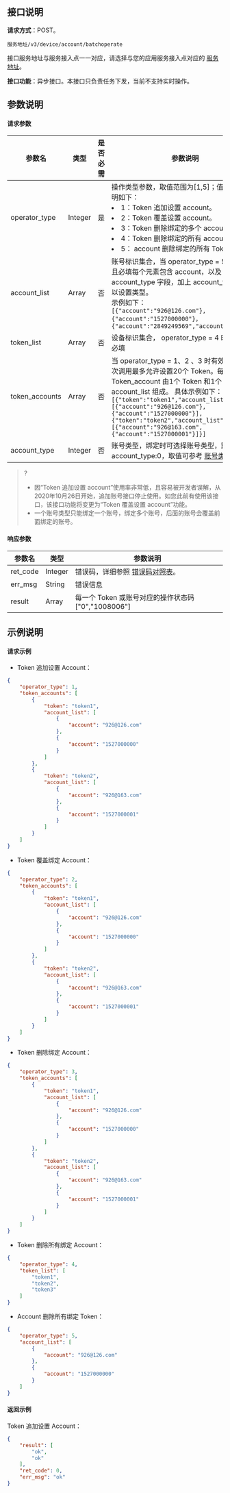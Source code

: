 ## 接口说明
**请求方式**：POST。

```plaintext
服务地址/v3/device/account/batchoperate
```
接口服务地址与服务接入点一一对应，请选择与您的应用服务接入点对应的 [服务地址](https://cloud.tencent.com/document/product/548/49157)。

**接口功能**：异步接口。本接口只负责任务下发，当前不支持实时操作。


## 参数说明
#### 请求参数

| 参数名 | 类型 | 是否必需 | 参数说明 |
| -------------- | ------- | ---- | ---------------------------------------- |
| operator_type | Integer | 是 | 操作类型参数，取值范围为[1,5]；值对应功能说明如下：<li>1：Token 追加设置 account。</li><li>2：Token 覆盖设置 account。</li><li>3：Token 删除绑定的多个 account。</li><li>4：Token 删除绑定的所有 account。</li><li>5： account 删除绑定的所有 Token。</li> |
| account_list | Array  | 否 | 账号标识集合，当 operator_type = 5 时有效，且必填每个元素包含 account，以及 account_type 字段，加上 account_type 就可以设置类型。 <br> 示例如下：<br>`[{"account":"926@126.com"},{"account":"1527000000"}，{"account":"2849249569","account_type":9}]`|
| token_list | Array  | 否 | 设备标识集合， operator_type = 4 时有效，且必填|
| token_accounts | Array  | 否 | 当 operator_type = 1、2 、3 时有效且必须每次调用最多允许设置20个 Token。每个 Token_account 由1个 Token 和1个 account_list 组成。 具体示例如下：<br>`[{"token":"token1","account_list":[{"account":"926@126.com"},{"account":"1527000000"}],`<br>`{"token":"token2","account_list":[{"account":"926@163.com",{"account":"1527000001"}]}]` |
| account_type | Integer | 否 | 账号类型，绑定时可选择账号类型，默认类型为account_type:0，取值可参考 [账号类型取值表](https://cloud.tencent.com/document/product/548/56434)|

>? 
>- 因“Token 追加设置 account”使用率非常低，且容易被开发者误解，从2020年10月26日开始，追加账号接口停止使用。如您此前有使用该接口，该接口功能将变更为“Token 覆盖设置 account”功能。
>- 一个账号类型只能绑定一个账号，绑定多个账号，后面的账号会覆盖前面绑定的账号。


#### 响应参数

| 参数名 | 类型 | 参数说明 |
| -------------- | ------- | ---------------------------------------- |
| ret_code | Integer | 错误码，详细参照 [错误码对照表](https://cloud.tencent.com/document/product/548/39080)。|
| err_msg | String | 错误信息|
| result | Array  | 每一个 Token 或账号对应的操作状态码["0","1008006"] |


## 示例说明
#### 请求示例
- Token 追加设置 Account：
```json
{
    "operator_type": 1,
    "token_accounts": [
        {
            "token": "token1",
            "account_list": [
                {
                    "account": "926@126.com"
                },
                {
                    "account": "1527000000"
                }
            ]
        },
        {
            "token": "token2",
            "account_list": [
                {
                    "account": "926@163.com"
                },
                {
                    "account": "1527000001"
                }
            ]
        }
    ]
}
```
- Token 覆盖绑定 Account：
```json
{
    "operator_type": 2,
    "token_accounts": [
        {
            "token": "token1",
            "account_list": [
                {
                    "account": "926@126.com"
                },
                {
                    "account": "1527000000"
                }
            ]
        },
        {
            "token": "token2",
            "account_list": [
                {
                    "account": "926@163.com"
                },
                {
                    "account": "1527000001"
                }
            ]
        }
    ]
}
```
- Token 删除绑定 Account：
```json
{
    "operator_type": 3,
    "token_accounts": [
        {
            "token": "token1",
            "account_list": [
                {
                    "account": "926@126.com"
                },
                {
                    "account": "1527000000"
                }
            ]
        },
        {
            "token": "token2",
            "account_list": [
                {
                    "account": "926@163.com"
                },
                {
                    "account": "1527000001"
                }
            ]
        }
    ]
}
```
- Token 删除所有绑定 Account：
```json
{
    "operator_type": 4,
    "token_list": [
        "token1",
        "token2",
        "token3"
    ]
}
```
- Account 删除所有绑定 Token：
```json
{
    "operator_type": 5,
    "account_list": [
        {
            "account": "926@126.com"
        },
        {
            "account": "1527000000"
        }
    ]
}
```



#### 返回示例

Token 追加设置 Account：
``` json
{
    "result": [
        "ok",
        "ok"
    ],
    "ret_code": 0,
    "err_msg": "ok"
}
```

